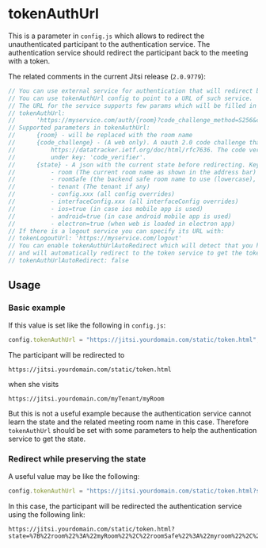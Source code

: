 # tokenAuthUrl

This is a parameter in `config.js` which allows to redirect the unauthenticated
participant to the authentication service. The authentication service should
redirect the participant back to the meeting with a token.

The related comments in the current Jitsi release (`2.0.9779`):

```javascript
// You can use external service for authentication that will redirect back passing a jwt token
// You can use tokenAuthUrl config to point to a URL of such service.
// The URL for the service supports few params which will be filled in by the code.
// tokenAuthUrl:
//      'https://myservice.com/auth/{room}?code_challenge_method=S256&code_challenge={code_challenge}&state={state}'
// Supported parameters in tokenAuthUrl:
//      {room} - will be replaced with the room name
//      {code_challenge} - (A web only). A oauth 2.0 code challenge that will be sent to the service. See:
//          https://datatracker.ietf.org/doc/html/rfc7636. The code verifier will be saved in the sessionStorage
//          under key: 'code_verifier'.
//      {state} - A json with the current state before redirecting. Keys that are included in the state:
//          - room (The current room name as shown in the address bar)
//          - roomSafe (the backend safe room name to use (lowercase), that is passed to the backend)
//          - tenant (The tenant if any)
//          - config.xxx (all config overrides)
//          - interfaceConfig.xxx (all interfaceConfig overrides)
//          - ios=true (in case ios mobile app is used)
//          - android=true (in case android mobile app is used)
//          - electron=true (when web is loaded in electron app)
// If there is a logout service you can specify its URL with:
// tokenLogoutUrl: 'https://myservice.com/logout'
// You can enable tokenAuthUrlAutoRedirect which will detect that you have logged in successfully before
// and will automatically redirect to the token service to get the token for the meeting.
// tokenAuthUrlAutoRedirect: false
```

## Usage

### Basic example

If this value is set like the following in `config.js`:

```javascript
config.tokenAuthUrl = "https://jitsi.yourdomain.com/static/token.html";
```

The participant will be redirected to

```
https://jitsi.yourdomain.com/static/token.html
```

when she visits

```
https://jitsi.yourdomain.com/myTenant/myRoom
```

But this is not a useful example because the authentication service cannot learn
the state and the related meeting room name in this case. Therefore
`tokenAuthUrl` should be set with some parameters to help the authentication
service to get the state.

### Redirect while preserving the state

A useful value may be like the following:

```javascript
config.tokenAuthUrl = "https://jitsi.yourdomain.com/static/token.html?state={state}";
```

In this case, the participant will be redirected the authentication service
using the following link:

```
https://jitsi.yourdomain.com/static/token.html?state=%7B%22room%22%3A%22myRoom%22%2C%22roomSafe%22%3A%22myroom%22%2C%22tenant%22%3A%22myTenant%22%2C%22config.prejoinConfig.enabled%22%3Afalse%7D
```
